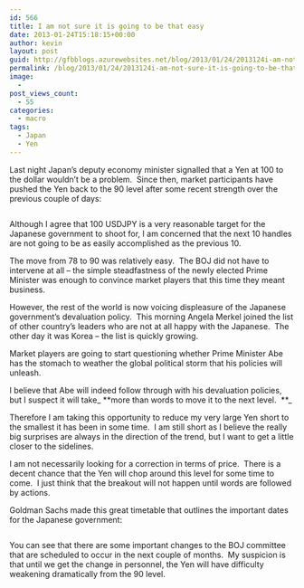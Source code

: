 ```yaml
---
id: 566
title: I am not sure it is going to be that easy
date: 2013-01-24T15:18:15+00:00
author: kevin
layout: post
guid: http://gfbblogs.azurewebsites.net/blog/2013/01/24/2013124i-am-not-sure-it-is-going-to-be-that-easy/
permalink: /blog/2013/01/24/2013124i-am-not-sure-it-is-going-to-be-that-easy/
image:
  - 
post_views_count:
  - 55
categories:
  - macro
tags:
  - Japan
  - Yen
---
```

Last night Japan&#8217;s deputy economy minister signalled that a Yen at 100 to the dollar wouldn&#8217;t be a problem.  Since then, market participants have pushed the Yen back to the 90 level after some recent strength over the previous couple of days:

<img class="aligncenter" alt="" src="http://themacrotourist.com/blogs/JPY%20Jan%2024%2013.gif" />

Although I agree that 100 USDJPY is a very reasonable target for the Japanese government to shoot for, I am concerned that the next 10 handles are not going to be as easily accomplished as the previous 10.

The move from 78 to 90 was relatively easy.  The BOJ did not have to intervene at all &#8211; the simple steadfastness of the newly elected Prime Minister was enough to convince market players that this time they meant business.

However, the rest of the world is now voicing displeasure of the Japanese government&#8217;s devaluation policy.  This morning Angela Merkel joined the list of other country&#8217;s leaders who are not at all happy with the Japanese.  The other day it was Korea &#8211; the list is quickly growing.

Market players are going to start questioning whether Prime Minister Abe has the stomach to weather the global political storm that his policies will unleash.

I believe that Abe will indeed follow through with his devaluation policies, but I suspect it will take_ **more than words to move it to the next level.  **_

Therefore I am taking this opportunity to reduce my very large Yen short to the smallest it has been in some time.  I am still short as I believe the really big surprises are always in the direction of the trend, but I want to get a little closer to the sidelines.

I am not necessarily looking for a correction in terms of price.  There is a decent chance that the Yen will chop around this level for some time to come.  I just think that the breakout will not happen until words are followed by actions.

Goldman Sachs made this great timetable that outlines the important dates for the Japanese government:

<img class="aligncenter" alt="" src="http://themacrotourist.com/blogs/8efbc2d5d2c56a8c61b562fb25082a56.jpeg" />

You can see that there are some important changes to the BOJ committee that are scheduled to occur in the next couple of months.  My suspicion is that until we get the change in personnel, the Yen will have difficulty weakening dramatically from the 90 level.